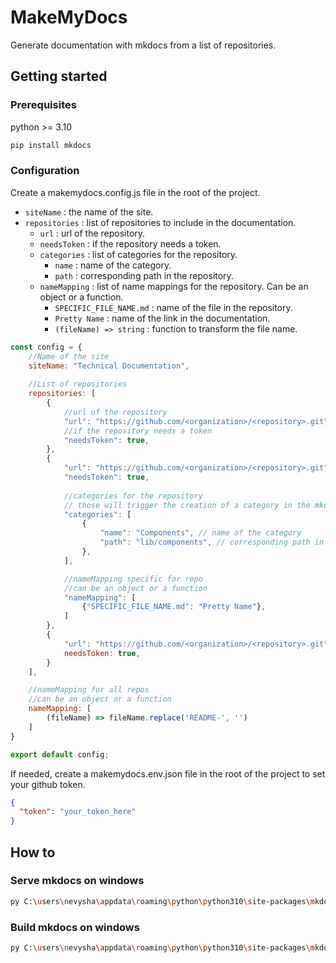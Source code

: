 # MakeMyDocs

Generate documentation with mkdocs from a list of repositories.

## Getting started

### Prerequisites

python >= 3.10

```bash
pip install mkdocs
```

### Configuration

Create a makemydocs.config.js file in the root of the project.

- `siteName` : the name of the site.
- `repositories` : list of repositories to include in the documentation.
    - `url` : url of the repository.
    - `needsToken` : if the repository needs a token.
    - `categories` : list of categories for the repository.
        - `name` : name of the category.
        - `path` : corresponding path in the repository.
    - `nameMapping` : list of name mappings for the repository. Can be an object or a function.
        - `SPECIFIC_FILE_NAME.md` : name of the file in the repository.
        - `Pretty Name` : name of the link in the documentation.
        - `(fileName) => string` : function to transform the file name.


```javascript
const config = {
    //Name of the site
    siteName: "Technical Documentation",
    
    //List of repositories
    repositories: [
        {
            //url of the repository
            "url": "https://github.com/<organization>/<repository>.git",
            //if the repository needs a token
            "needsToken": true,
        },
        {
            "url": "https://github.com/<organization>/<repository>.git",
            "needsToken": true,
            
            //categories for the repository
            // those will trigger the creation of a category in the mkdocs.yml
            "categories": [
                {
                    "name": "Components", // name of the category
                    "path": "lib/components", // corresponding path in the repository
                },
            ],

            //nameMapping specific for repo
            //can be an object or a function
            "nameMapping": [
                {"SPECIFIC_FILE_NAME.md": "Pretty Name"},
            ]
        },
        {
            "url": "https://github.com/<organization>/<repository>.git",
            needsToken: true,
        }
    ],

    //nameMapping for all repos
    //can be an object or a function
    nameMapping: [
        (fileName) => fileName.replace('README-', '')
    ]
}

export default config;
```

If needed, create a makemydocs.env.json file in the root of the project to set your github token.
```json
{
  "token": "your_token_here"
}
```

## How to

### Serve mkdocs on windows
```bash
py C:\users\nevysha\appdata\roaming\python\python310\site-packages\mkdocs\__main__.py serve
```

### Build mkdocs on windows
```bash
py C:\users\nevysha\appdata\roaming\python\python310\site-packages\mkdocs\__main__.py build
```